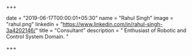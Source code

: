 +++

date = "2019-06-17T00:00:01+05:30" 
name = "Rahul Singh"
image = "rahul.png"
linkedin = "https://www.linkedin.com/in/rahul-singh-3a4202146/"
title = "Consultant"
description = " Enthusiast of Robotic and Control System Domain. "

+++